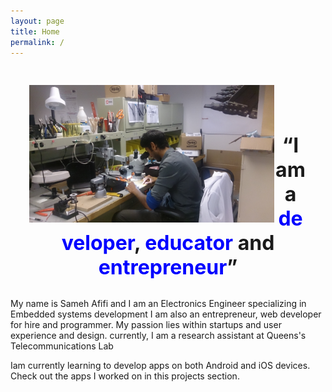 ```yaml
---
layout: page
title: Home
permalink: /
---
```


<style>
div.black {
    padding: 30px 30px 30px 30px;
}
</style>

<div class="black">
<a href="\img\self2.JPG">
<img src="\img\self2.JPG" align="left" style="width:392px;height:220px;">
</a>
</div>

<br>

<div class="black" align="middle">
<font size="6"><b>
    <q>I am a <font color="blue">developer</font>, <font color="blue">educator</font> and <font color="blue">entrepreneur</font></q>
</b></font>
</div>

<div>
My name is Sameh Afifi and I am an Electronics Engineer specializing in Embedded systems development
I am also an entrepreneur, web developer for hire and programmer. My passion lies within startups and
user experience and design. currently, I am a research assistant at Queens's Telecommunications Lab

Iam currently learning to develop apps on both Android and iOS devices. Check out the apps I worked on
in this projects section.
</div>

<br>
<br>
